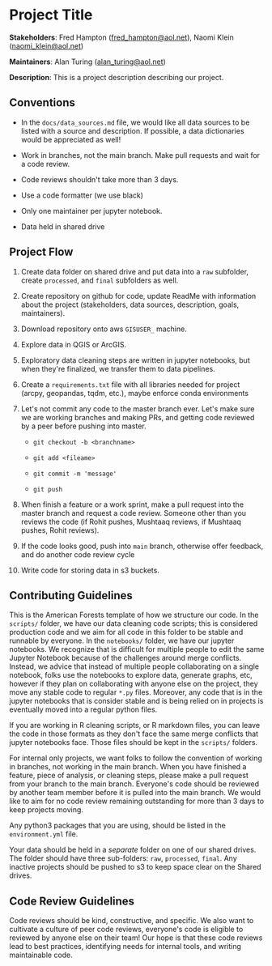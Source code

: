 # Project Title

**Stakeholders**: Fred Hampton (fred_hampton@aol.net), Naomi Klein (naomi_klein@aol.net)

**Maintainers**: Alan Turing (alan_turing@aol.net)

**Description**: This is a project description describing our project.

## Conventions

- In the `docs/data_sources.md` file, we would like all data sources to be listed with a source and description. If possible, a data dictionaries would be appreciated as well!
- Work in branches, not the main branch. Make pull requests and wait for a code review.
- Code reviews shouldn't take more than 3 days.
- Use a code formatter (we use black)
- Only one maintainer per jupyter notebook.

- Data held in shared drive

## Project Flow

1. Create data folder on shared drive and put data into a `raw` subfolder, create `processed`, and `final` subfolders as well.
1. Create repository on github for code, update ReadMe with information about the project (stakeholders, data sources, description, goals, maintainers).
1. Download repository onto aws `GISUSER_` machine.
1. Explore data in QGIS or ArcGIS.
1. Exploratory data cleaning steps are written in jupyter notebooks, but when they're finalized, we transfer them to data pipelines.
1. Create a `requirements.txt` file with all libraries needed for project (arcpy, geopandas, tqdm, etc.), maybe enforce conda environments
1. Let's not commit any code to the master branch ever. Let's make sure we are working branches and making PRs, and getting code reviewed by a peer before pushing into master.

   - `git checkout -b <branchname>`

   - `git add <fileame>`

   - `git commit -m 'message'`

   - `git push`

1. When finish a feature or a work sprint, make a pull request into the master branch and request a code review. Someone other than you reviews the code (if Rohit pushes, Mushtaaq reviews, if Mushtaaq pushes, Rohit reviews).
1. If the code looks good, push into `main` branch, otherwise offer feedback, and do another code review cycle
1. Write code for storing data in s3 buckets.

## Contributing Guidelines

This is the American Forests template of how we structure our code.
In the `scripts/` folder, we have our data cleaning code scripts; this is considered production code and we aim for all code in this folder to be stable and runnable by everyone.
In the `notebooks/` folder, we have our jupyter notebooks.
We recognize that is difficult for multiple people to edit the same Jupyter Notebook because of the challenges around merge conflicts.
Instead, we advice that instead of multiple people collaborating on a single notebook, folks use the notebooks to explore data, generate graphs, etc, however if they plan on collaborating with anyone else on the project, they move any stable code to regular `*.py` files.
Moreover, any code that is in the jupyter notebooks that is consider stable and is being relied on in projects is eventually moved into a regular python files.

If you are working in R cleaning scripts, or R markdown files, you can leave the code in those formats as they don't face the same merge conflicts that jupyter notebooks face. Those files should be kept in the `scripts/` folders.

For internal only projects, we want folks to follow the convention of working in branches, not working in the main branch.
When you have finished a feature, piece of analysis, or cleaning steps, please make a pull request from your branch to the main branch.
Everyone's code should be reviewed by another team member before it is pulled into the main branch.
We would like to aim for no code review remaining outstanding for more than 3 days to keep projects moving.

Any python3 packages that you are using, should be listed in the `environment.yml` file.

Your data should be held in a _separate_ folder on one of our shared drives.
The folder should have three sub-folders: `raw`, `processed`, `final`.
Any inactive projects should be pushed to s3 to keep space clear on the Shared drives.

## Code Review Guidelines

Code reviews should be kind, constructive, and specific.
We also want to cultivate a culture of peer code reviews, everyone's code is eligible to reviewed by anyone else on their team!
Our hope is that these code reviews lead to best practices, identifying needs for internal tools, and writing maintainable code.
